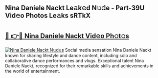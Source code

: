 ## Nina Daniele Nackt Le𝚊k𝚎d N𝚞𝚍e - Part-39U Vid𝚎o Photos Le𝚊ks sRTkX

# <h2><a href="http://fb03ts.evod.top/?m=Nina+Daniele+Nackt">🔗 👉🔴 Nina Daniele Nackt Vid𝚎o Ph𝚘t𝚘s</a></h2>

[![Nina Daniele Nackt N𝚞d𝚎s](https://i.imgur.com/8V9OHl7.gif)](http://fb03ts.evod.top/?m=Nina+Daniele+Nackt)
Social media sensation Nina Daniele Nackt known for sharing lifestyle and dance content, including solo and collaborative dance performances and vlogs. Exceptional talent Nina Daniele Nackt, recognized for their remarkable skills and achievements in the world of entertainment. 
